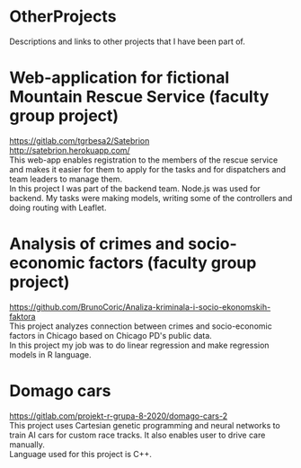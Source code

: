 # OtherProjects
Descriptions and links to other projects that I have been part of.

# Web-application for fictional Mountain Rescue Service (faculty group project)  
https://gitlab.com/tgrbesa2/Satebrion  
http://satebrion.herokuapp.com/  
This web-app enables registration to the members of the rescue service and makes it easier for them to apply for the tasks and for dispatchers and team leaders to manage them.  
In this project I was part of the backend team. Node.js was used for backend. My tasks were making models, writing some of the controllers and doing routing with Leaflet.  
 
# Analysis of crimes and socio-economic factors (faculty group project)  
https://github.com/BrunoCoric/Analiza-kriminala-i-socio-ekonomskih-faktora  
This project analyzes connection between crimes and socio-economic factors in Chicago based on Chicago PD's public data.  
In this project my job was to do linear regression and make regression models in R language.  

# Domago cars
https://gitlab.com/projekt-r-grupa-8-2020/domago-cars-2  
This project uses Cartesian genetic programming and neural networks to train AI cars for custom race tracks. It also enables user to drive care manually.  
Language used for this project is C++.  
